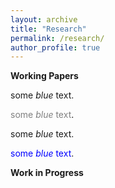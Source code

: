 ```yaml
---
layout: archive
title: "Research"
permalink: /research/
author_profile: true
---
```


**Working Papers**

<span style="color: rgb(#ff0038)">some *blue* text</span>.

<span style="color:gray">some *blue* text</span>.

<span style="color:$gray">some *blue* text</span>.

<span style="color:blue">some *blue* text</span>.


**Work in Progress**


